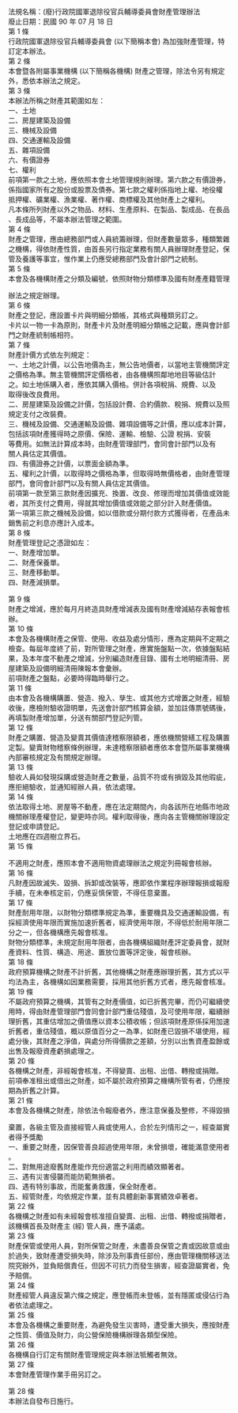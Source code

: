 法規名稱：(廢)行政院國軍退除役官兵輔導委員會財產管理辦法  
廢止日期：民國 90 年 07 月 18 日  
第 1 條  
行政院國軍退除役官兵輔導委員會 (以下簡稱本會) 為加強財產管理，特  
訂定本辦法。  
第 2 條  
本會暨各附屬事業機構 (以下簡稱各機構) 財產之管理，除法令另有規定  
外，悉依本辦法之規定。  
第 3 條  
本辦法所稱之財產其範圍如左：  
一、土地  
二、房屋建築及設備  
三、機械及設備  
四、交通運輸及設備  
五、雜項設備  
六、有價證券  
七、權利  
前項第一款之土地，應依照本會土地管理規則辦理。第六款之有價證券，  
係指國家所有之股份或股票及債券。第七款之權利係指地上權、地役權  
抵押權、礦業權、漁業權、著作權、商標權及其他財產上之權利。  
凡本條所列財產以外之物品、材料、生產原料、在製品、製成品、在長品  
、長成品等，不屬本辦法管理之範圍。  
第 4 條  
財產之管理，應由總務部門或人員統籌辦理，但財產數量眾多，種類繁雜  
之機構，得依財產性質，由首長另行指定業務有關人員辦理財產登記，保  
管及養護等事宜，惟作業上仍應受總務部門及會計部門之統制。  
第 5 條  
本會及各機構財產之分類及編號，依照財物分類標準及國有財產產籍管理  


辦法之規定辦理。  
第 6 條  
財產之登記，應設置卡片與明細分類帳，其格式與種類另訂之。  
卡片以一物一卡為原則，財產卡片及財產明細分類帳之記載，應與會計部  
門之財產統制帳相符。  
第 7 條  
財產計價方式依左列規定：  
一、土地之計價，以公告地價為主，無公告地價者，以當地主管機關評定  
之價格為準。無主管機關評定價格者，由各機構照鄰地地目等級估計  
之。如土地係購入者，應依其購入價格。併計各項稅捐、規費、以及  
取得後改良費用。  
二、房屋建築及設備之計價，包括設計費、合約價款、稅捐、規費以及照  
規定支付之改裝費。  
三、機械及設備、交通運輸及設備、雜項設備等之計價，應以成本計算，  
包括該項財產獲得時之原價、保險、運輸、檢驗、公證 稅捐、安裝  
等費用。如無法計算成本時，由財產管理部門，會同會計部門以及有  
關人員估定其價值。  
四、有價證券之計價，以票面金額為準。  
五、權利之計價，以取得時之價格為準，但取得時無價格者，由財產管理  
部門，會同會計部門以及有關人員估定其價值。  
前項第一款至第三款財產因擴充、換置、改良、修理而增加其價值或效能  
者，其所支付之費用，得就其增加價值或效能之部分計入財產價值。  
第一項第三款之機械及設備，如以借款或分期付款方式獲得者，在產品未  
銷售前之利息亦應計入成本。  
第 8 條  
財產管理登記之憑證如左：  
一、財產增加單。  
二、財產保養單。  
三、財產移動單。  
四、財產減損單。  


第 9 條  
財產之增減，應於每月月終造具財產增減表及國有財產增減結存表報會核  
辦。  
第 10 條  
本會及各機構財產之保管、使用、收益及處分情形，應為定期與不定期之  
檢查。每屆年度終了前，對所管理之財產，應實施盤點一次，依據盤點結  
果，及本年度不動產之增減，分別編造財產目錄、國有土地明細清冊、房  
屋建築及設備明細清冊陳報本會彙辦。  
前項財產之盤點，必要時得臨時舉行之。  
第 11 條  
由本會及各機構購置、營造、撥入、孳生、或其他方式增置之財產，經驗  
收後，應檢附驗收證明單，先送會計部門核算金額，並加註傳票號碼後，  
再填製財產增加單，分送有關部門登記列管。  
第 12 條  
財產之購置、營造及變賣其價值達稽察限額者，應依機關營繕工程及購置  
定製。變賣財物稽察條例辦理，未達稽察限額者應依本會暨所屬事業機構  
內部審核規定及有關規定辦理。  
第 13 條  
驗收人員如發現採購或營造財產之數量，品質不符或有損毀及其他瑕疵，  
應拒絕驗收，並通知經辦人員，依法處理。  
第 14 條  
依法取得土地、房屋等不動產，應在法定期間內，向各該所在地縣市地政  
機關辦理產權登記，變更時亦同。權利取得後，應向各主管機關辦理設定  
登記或申請登記。  
土地應在四週樹立界石。  
第 15 條  


不適用之財產，應照本會不適用物資處理辦法之規定列冊報會核辦。  
第 16 條  
凡財產因故滅失、毀損、拆卸或改裝等，應即依作業程序辦理報損或報廢  
手續，在未奉核定前，仍應妥慎保管，不得任意棄置。  
第 17 條  
財產耐用年限，以財物分類標準規定為準，重要機具及交通運輸設備，有  
採經濟使用年限而實施加速折舊者，經濟使用年限，不得低於耐用年限二  
分之一，但各機構應先報會核准。  
財物分類標準，未規定耐用年限者，由各機構組織財產評定委員會，就財  
產資料、性質、構造、用途、置放位置等評定後，報會核辦。  
第 18 條  
政府預算機構之財產不計折舊，其他機構之財產應辦理折舊，其方式以平  
均法為主，各機構如因業務需要，採用其他折舊方式者，應先報會核准。  
第 19 條  
不屬政府預算之機構，其管有之財產價值，如已折舊完畢，而仍可繼續使  
用時，得由財產管理部門會同會計部門重估殘值，及可使用年限，繼續辦  
理折舊，其重估增加之價值應以資本公積收帳；但該項財產原係採用加速  
折舊者，重估殘值，概以原值百分之一為準，如財產已毀損不堪使用，經  
處分後，其財產之淨值，與處分所得價款之差額，分別以出售資產盈餘或  
出售及報廢資產虧損處理之。  
第 20 條  
各機構之財產，非經報會核准，不得變賣、出租、出借、轉撥或捐贈。  
前項奉准租出或借出之財產，如不屬於政府預算之機構所管有者，仍應按  
期為折舊之計算。  
第 21 條  
本會及各機構之財產，除依法令報廢者外，應注意保養及整修，不得毀損  


棄置，各級主管及直接經管人員或使用人，合於左列情形之一，經查屬實  
者得予獎勵  
一、重要之財產，因保管善良超過使用年限，未曾損壞，確能滿意使用者  
。  
二、對無用途廢舊財產能作充份適當之利用而績效顯著者。  
三、遇有災害侵襲而能防範無損者。  
四、遇有特別事故，而能奮勇救護，保全財產者。  
五、經管財產，均依規定作業，並有具體創新事實績效卓著者。  
第 22 條  
各機構之財產如有未經報會核准擅自變賣、出租、出借、轉撥或捐贈者，  
該機構首長及財產主 (經) 管人員，應予議處。  
第 23 條  
財產保管或使用人員，對所保管之財產，未盡善良保管之責或因故意或由  
於過失，致財產遭受損失時，除涉及刑事責任部份，應由管理機關移送法  
院究辦外，並負賠償責任，但因不可抗力而發生損害，經查證屬實者，免  
予賠償。  
第 24 條  
財產經管人員違反第六條之規定，應登帳而未登帳，並有隱匿或侵佔行為  
者依法處理之。  
第 25 條  
本會及各機構之重要財產，為避免發生災害時，遭受重大損失，應按財產  
之性質、價值及財力，向公營保險機構辦理各類型保險。  
第 26 條  
各機構自行訂定有關財產管理規定與本辦法牴觸者無效。  
第 27 條  
本會財產管理作業手冊另訂之。  


第 28 條  
本辦法自發布日施行。  


